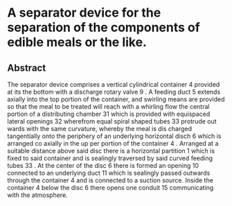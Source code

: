 # A separator device for the separation of the components of edible meals or the like.

## Abstract
The separator device comprises a vertical cylindrical container 4 provided at its the bottom with a discharge rotary valve 9 . A feeding duct 5 extends axially into the top portion of the container, and swirling means are provided so that the meal to be treated will reach with a whirling flow the central portion of a distributing chamber 31 which is provided with equispaced lateral openings 32 wherefrom equal spiral shaped tubes 33 protrude out wards with the same curvature, whereby the meal is dis charged tangentially onto the periphery of an underlying horizontal disch 6 which is arranged co axially in the up per portion of the container 4 . Arranged at a suitable distance above said disc there is a horizontal partition 1 which is fixed to said container and is sealingly traversed by said curved feeding tubes 33 . At the center of the disc 6 there is formed an opening 10 connected to an underlying duct 11 which is sealingly passed outwards through the container 4 and is connected to a suction source. Inside the container 4 below the disc 6 there opens one conduit 15 communicating with the atmosphere.